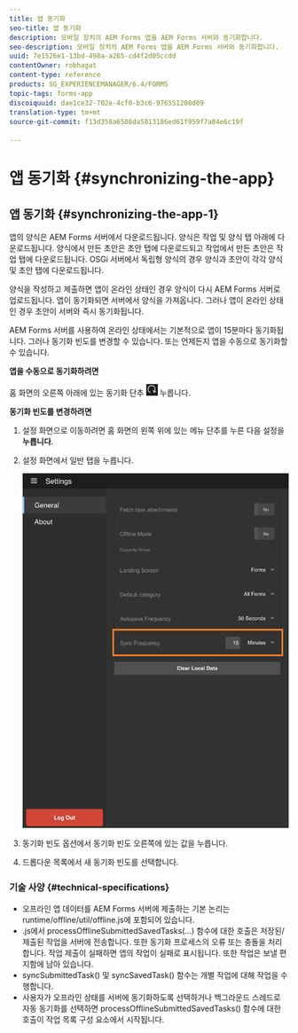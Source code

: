 ```yaml
---
title: 앱 동기화
seo-title: 앱 동기화
description: 모바일 장치의 AEM Forms 앱을 AEM Forms 서버와 동기화합니다.
seo-description: 모바일 장치의 AEM Forms 앱을 AEM Forms 서버와 동기화합니다.
uuid: 7e1526e1-13bd-498a-a265-cd4f2d05ccdd
contentOwner: robhagat
content-type: reference
products: SG_EXPERIENCEMANAGER/6.4/FORMS
topic-tags: forms-app
discoiquuid: dae1ce32-702e-4cf0-b3c6-976551208d09
translation-type: tm+mt
source-git-commit: f13d358a6508da5813186ed61f959f7a84e6c19f

---
```



# 앱 동기화 {#synchronizing-the-app}

## 앱 동기화 {#synchronizing-the-app-1}

앱의 양식은 AEM Forms 서버에서 다운로드됩니다. 양식은 작업 및 양식 탭 아래에 다운로드됩니다. 양식에서 만든 초안은 초안 탭에 다운로드되고 작업에서 만든 초안은 작업 탭에 다운로드됩니다. OSGi 서버에서 독립형 양식의 경우 양식과 초안이 각각 양식 및 초안 탭에 다운로드됩니다.

양식을 작성하고 제출하면 앱이 온라인 상태인 경우 양식이 다시 AEM Forms 서버로 업로드됩니다. 앱이 동기화되면 서버에서 양식을 가져옵니다. 그러나 앱이 온라인 상태인 경우 초안이 서버와 즉시 동기화됩니다.

AEM Forms 서버를 사용하여 온라인 상태에서는 기본적으로 앱이 15분마다 동기화됩니다. 그러나 동기화 빈도를 변경할 수 있습니다. 또는 언제든지 앱을 수동으로 동기화할 수 있습니다.

**앱을 수동으로 동기화하려면**

홈 화면의 오른쪽 아래에 있는 동기화 단추 ![동기화 앱을](assets/sync-app.png) 누릅니다.

**동기화 빈도를 변경하려면**

1. 설정 화면으로 이동하려면 홈 화면의 왼쪽 위에 있는 메뉴 단추를 누른 다음 설정을 **누릅니다**.
1. 설정 화면에서 일반 탭을 누릅니다.

   ![일반 설정 창에서 빈도 설정 동기화](assets/gen-settings-1.png)

1. 동기화 빈도 옵션에서 동기화 빈도 오른쪽에 있는 값을 누릅니다.
1. 드롭다운 목록에서 새 동기화 빈도를 선택합니다.

### 기술 사양 {#technical-specifications}

* 오프라인 앱 데이터를 AEM Forms 서버에 제출하는 기본 논리는 runtime/offline/util/offline.js에 포함되어 있습니다.
* .js에서 processOfflineSubmittedSavedTasks(...) 함수에 대한 호출은 저장된/제출된 작업을 서버에 전송합니다. 또한 동기화 프로세스의 오류 또는 충돌을 처리합니다. 작업 제출이 실패하면 앱의 작업이 실패로 표시됩니다. 또한 작업은 보낼 편지함에 남아 있습니다.
* syncSubmittedTask() 및 syncSavedTask() 함수는 개별 작업에 대해 작업을 수행합니다.
* 사용자가 오프라인 상태를 서버에 동기화하도록 선택하거나 백그라운드 스레드로 자동 동기화를 선택하면 processOfflineSubmittedSavedTasks() 함수에 대한 호출이 작업 목록 구성 요소에서 시작됩니다.

